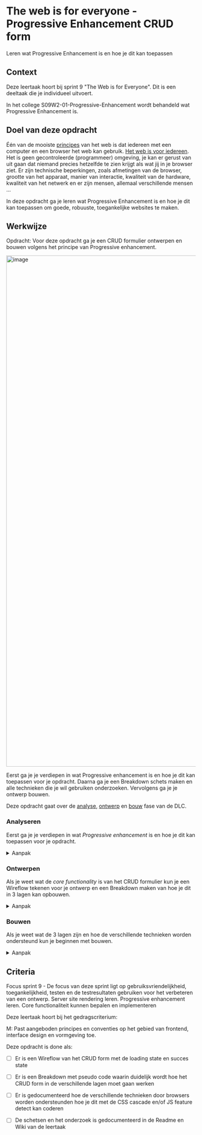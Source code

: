 # The web is for everyone - Progressive Enhancement CRUD form

Leren wat Progressive Enhancement is en hoe je dit kan toepassen

## Context

Deze leertaak hoort bij sprint 9 "The Web is for Everyone". Dit is een deeltaak die je individueel uitvoert.

In het college S09W2-01-Progressive-Enhancement wordt behandeld wat Progressive Enhancement is.


## Doel van deze opdracht

Één van de mooiste [principes](https://www.w3.org/DesignIssues/Principles.html) van het web is dat iedereen met een computer en een browser het web kan gebruik. [Het web is voor iedereen](https://www.youtube.com/watch?v=UMNFehJIi0E). Het is geen gecontroleerde (programmeer) omgeving, je kan er gerust van uit gaan dat niemand precies hetzelfde te zien krijgt als wat jij in je browser ziet. Er zijn technische beperkingen, zoals afmetingen van de browser, grootte van het apparaat, manier van interactie, kwaliteit van de hardware, kwaliteit van het netwerk en er zijn mensen, allemaal verschillende mensen ...

In deze opdracht ga je leren wat Progressive Enhancement is en hoe je dit kan toepassen om goede, robuuste, toegankelijke websites te maken. 

## Werkwijze

Opdracht: Voor deze opdracht ga je een CRUD formulier ontwerpen en bouwen volgens het principe van Progressive enhancement. 

<img width="1359" alt="image" src="https://user-images.githubusercontent.com/1391509/161481223-0d6982b3-324c-4b6d-a40e-fd08dcbcea2c.png">


Eerst ga je je verdiepen in wat Progressive enhancement is en hoe je dit kan toepassen voor je opdracht. Daarna ga je een Breakdown schets maken en alle technieken die je wil gebruiken onderzoeken. Vervolgens ga je je ontwerp bouwen.

Deze opdracht gaat over de [analyse](#analyseren), [ontwerp](#ontwerpen) en [bouw](#bouwen) fase van de DLC.

### Analyseren

Eerst ga je je verdiepen in wat _Progressive enhancement_ is en hoe je dit kan toepassen voor je opdracht. 

<details>
<summary>Aanpak</summary>

1. Lees het artikel [Responsive Enhancement](https://24ways.org/2014/responsive-enhancement/) van Jeremy Keith
2. Schrijf wat de _core functionality_ is van het CRUD formulier. 

#### Materiaal analysefase

- [Responsive Enhancement](https://24ways.org/2014/responsive-enhancement/) Jeremy Keith schrijft "Progressive enhancement isn’t a technology. It’s more like a way of thinking." In dit artikel laat hij met een voorbeeld zien hoe je Progressive enhancement kan toepassen. 
- [A minimum viable experience makes for a resilient, inclusive website or app](https://piccalil.li/blog/a-minimum-viable-experience-makes-for-a-resilient-inclusive-website-or-app)
- [The power of progressive enhancement](https://archive.hankchizljaw.com/wrote/the-power-of-progressive-enhancement/) Een voorbeed van het toepassen van _Progressive enhancement_ 


</details>

### Ontwerpen

Als je weet wat de _core functionality_ is van het CRUD formulier kun je een Wireflow tekenen voor je ontwerp en een Breakdown maken van hoe je dit in 3 lagen kan opbouwen.

<details>
<summary>Aanpak</summary>

1. Schets een Wireflow van jouw CRUD form. Teken alle schermen, met een loading state en succes state die een gebruiker te zien moet krijgen.
2. Maak per scherm een Breakdown met pseudo-code van de 3 lagen die je nodig hebt: HTML en server side, CSS layout en het versturen van het formulier met JS.
3. Onderzoek per techniek wat de ondersteuning is door verschillende browsers met Can I Use. Bv JS Fetch, querySelector, CSS Flexbox en Grid, worden alle HTML elementen altijd ondersteund? 
4. Documenteer je onderzoek in de Wiki van de leertaak.

#### Materiaal ontwerpfase

- [The Role of Enhancement in Web Design](https://www.nngroup.com/articles/enhancement/), een goed artikel over waarom een _feature_ een _enhancement_ is.
- [Can I use](https://caniuse.com/) "Can I use" provides up-to-date browser support tables for support of front-end web technologies on desktop and mobile web browsers.

</details>

### Bouwen

Als je weet wat de 3 lagen zijn en hoe de verschillende technieken worden ondersteund kun je beginnen met bouwen.

<details>
<summary>Aanpak</summary>

1. Schrijf eerst de HTML en test wat er gebeurt als elementen niet worden ondersteund
2. Voeg CSS toe, gebruik de cascade voor fallback
3. Voeg de JS toe die je nodig hebt en gebruik _feature detection_ om ervoor te zorgen dat je geen errors krijgt in browsers die bepaalde code niet ondersteunen. 

#### Materiaal bouwfase

- [Learn CSS: The cascade](https://web.dev/learn/css/the-cascade/)
- [Implementing feature detection](https://developer.mozilla.org/en-US/docs/Learn/Tools_and_testing/Cross_browser_testing/Feature_detection)

</details>



## Criteria

Focus sprint 9 - De focus van deze sprint ligt op gebruiksvriendelijkheid, toegankelijkheid, testen en de testresultaten gebruiken voor het verbeteren van een ontwerp. Server site rendering leren. Progressive enhancement leren. Core functionaliteit kunnen bepalen en implementeren				

Deze leertaak hoort bij het gedragscriterium:

M: Past aangeboden principes en conventies op het gebied van frontend, interface design en vormgeving toe.

Deze opdracht is done als:

- [ ] Er is een Wireflow van het CRUD form met de loading state en succes state
- [ ] Er is een Breakdown met pseudo code waarin duidelijk wordt hoe het CRUD form in de verschillende lagen moet gaan werken
- [ ] Er is gedocumenteerd hoe de verschillende technieken door browsers worden ondersteunden hoe je dit met de CSS cascade en/of JS feature detect kan coderen
- [ ] De schetsen en het onderzoek is gedocumenteerd in de Readme en Wiki van de leertaak

